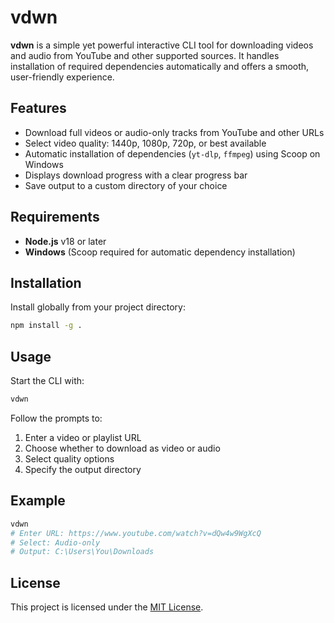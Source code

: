 # vdwn

**vdwn** is a simple yet powerful interactive CLI tool for downloading videos and audio from YouTube and other supported sources. It handles installation of required dependencies automatically and offers a smooth, user-friendly experience.

## Features

* Download full videos or audio-only tracks from YouTube and other URLs
* Select video quality: 1440p, 1080p, 720p, or best available
* Automatic installation of dependencies (`yt-dlp`, `ffmpeg`) using Scoop on Windows
* Displays download progress with a clear progress bar
* Save output to a custom directory of your choice

## Requirements

* **Node.js** v18 or later
* **Windows** (Scoop required for automatic dependency installation)

## Installation

Install globally from your project directory:

```bash
npm install -g .
```

## Usage

Start the CLI with:

```bash
vdwn
```

Follow the prompts to:

1. Enter a video or playlist URL
2. Choose whether to download as video or audio
3. Select quality options
4. Specify the output directory

## Example

```bash
vdwn
# Enter URL: https://www.youtube.com/watch?v=dQw4w9WgXcQ
# Select: Audio-only
# Output: C:\Users\You\Downloads
```

## License

This project is licensed under the [MIT License](LICENSE).
